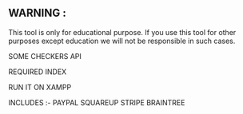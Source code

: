 ## WARNING : 
This tool is only for educational purpose. If you use this tool for other purposes except education we will not be responsible in such cases.

SOME CHECKERS API

REQUIRED INDEX

RUN IT ON XAMPP

INCLUDES :- 
PAYPAL
SQUAREUP
STRIPE
BRAINTREE
